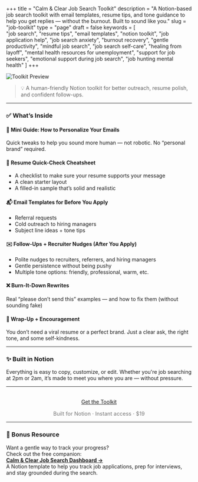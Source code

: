 +++
title = "Calm & Clear Job Search Toolkit"
description = "A Notion-based job search toolkit with email templates, resume tips, and tone guidance to help you get replies — without the burnout. Built to sound like you."
slug = "job-toolkit"
type = "page"
draft = false
keywords = [  
  "job search", "resume tips", "email templates", "notion toolkit", "job application help",
  "job search anxiety", "burnout recovery", "gentle productivity", "mindful job search",
  "job search self-care", "healing from layoff", "mental health resources for unemployment",
  "support for job seekers", "emotional support during job search", "job hunting mental health"
]
+++

![Toolkit Preview](/images/job-toolkit/job-toolkit-cover.png)

> 💡 A human-friendly Notion toolkit for better outreach, resume polish, and confident follow-ups.

---

### ✅ What’s Inside

#### 🧠 Mini Guide: How to Personalize Your Emails  
Quick tweaks to help you sound more human — not robotic. No “personal brand” required.

#### 📄 Resume Quick-Check Cheatsheet  
- A checklist to make sure your resume supports your message  
- A clean starter layout
- A filled-in sample that’s solid and realistic

#### 📬 Email Templates for Before You Apply  
- Referral requests  
- Cold outreach to hiring managers  
- Subject line ideas + tone tips

#### ✉️ Follow-Ups + Recruiter Nudges (After You Apply)  
- Polite nudges to recruiters, referrers, and hiring managers
- Gentle persistence without being pushy
- Multiple tone options: friendly, professional, warm, etc.

#### ❌ Burn-It-Down Rewrites  
Real “please don’t send this” examples — and how to fix them (without sounding fake)

#### 🌿 Wrap-Up + Encouragement  
You don’t need a viral resume or a perfect brand. Just a clear ask, the right tone, and some self-kindness.

---

### ✨ Built in Notion  
Everything is easy to copy, customize, or edit. Whether you're job searching at 2pm or 2am, it’s made to meet you where you are — without pressure.

---

<div style="text-align: center; margin-top: 2rem;">
  <a class="gumroad-button" href="https://steadyspace.gumroad.com/l/calmjobtoolkit">Get the Toolkit</a>
  <p style="font-size: 0.9rem; color: #777;">Built for Notion · Instant access · $19</p>
</div>

---

### 🌱 Bonus Resource  
Want a gentle way to track your progress?  
Check out the free companion:  
[**Calm & Clear Job Search Dashboard →**](https://steadyspace.gumroad.com/l/calmjobdashboard)  
A Notion template to help you track job applications, prep for interviews, and stay grounded during the search.
